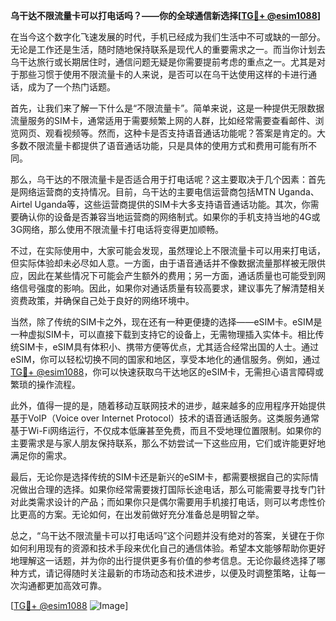 **乌干达不限流量卡可以打电话吗？——你的全球通信新选择[[TG💪+ @esim1088](https://t.me/s/esim1088)]**

在当今这个数字化飞速发展的时代，手机已经成为我们生活中不可或缺的一部分。无论是工作还是生活，随时随地保持联系是现代人的重要需求之一。而当你计划去乌干达旅行或长期居住时，通信问题无疑是你需要提前考虑的重点之一。尤其是对于那些习惯于使用不限流量卡的人来说，是否可以在乌干达使用这样的卡进行通话，成为了一个热门话题。

首先，让我们来了解一下什么是“不限流量卡”。简单来说，这是一种提供无限数据流量服务的SIM卡，通常适用于需要频繁上网的人群，比如经常需要查看邮件、浏览网页、观看视频等。然而，这种卡是否支持语音通话功能呢？答案是肯定的。大多数不限流量卡都提供了语音通话功能，只是具体的使用方式和费用可能有所不同。

那么，乌干达的不限流量卡是否适合用于打电话呢？这主要取决于几个因素：首先是网络运营商的支持情况。目前，乌干达的主要电信运营商包括MTN Uganda、Airtel Uganda等，这些运营商提供的SIM卡大多支持语音通话功能。其次，你需要确认你的设备是否兼容当地运营商的网络制式。如果你的手机支持当地的4G或3G网络，那么使用不限流量卡打电话将变得更加顺畅。

不过，在实际使用中，大家可能会发现，虽然理论上不限流量卡可以用来打电话，但实际体验却未必尽如人意。一方面，由于语音通话并不像数据流量那样被无限供应，因此在某些情况下可能会产生额外的费用；另一方面，通话质量也可能受到网络信号强度的影响。因此，如果你对通话质量有较高要求，建议事先了解清楚相关资费政策，并确保自己处于良好的网络环境中。

当然，除了传统的SIM卡之外，现在还有一种更便捷的选择——eSIM卡。eSIM是一种虚拟SIM卡，可以直接下载到支持它的设备上，无需物理插入实体卡。相比传统SIM卡，eSIM具有体积小、携带方便等优点，尤其适合经常出国的人士。通过eSIM，你可以轻松切换不同的国家和地区，享受本地化的通信服务。例如，通过[TG💪+ @esim1088](https://t.me/s/esim1088)，你可以快速获取乌干达地区的eSIM卡，无需担心语言障碍或繁琐的操作流程。

此外，值得一提的是，随着移动互联网技术的进步，越来越多的应用程序开始提供基于VoIP（Voice over Internet Protocol）技术的语音通话服务。这类服务通常基于Wi-Fi网络运行，不仅成本低廉甚至免费，而且不受地理位置限制。如果你的主要需求是与家人朋友保持联系，那么不妨尝试一下这些应用，它们或许能更好地满足你的需求。

最后，无论你是选择传统的SIM卡还是新兴的eSIM卡，都需要根据自己的实际情况做出合理的选择。如果你经常需要拨打国际长途电话，那么可能需要寻找专门针对此类需求设计的产品；而如果你只是偶尔需要用手机接打电话，则可以考虑性价比更高的方案。无论如何，在出发前做好充分准备总是明智之举。

总之，“乌干达不限流量卡可以打电话吗”这个问题并没有绝对的答案，关键在于你如何利用现有的资源和技术手段来优化自己的通信体验。希望本文能够帮助你更好地理解这一话题，并为你的出行提供更多有价值的参考信息。无论你最终选择了哪种方式，请记得随时关注最新的市场动态和技术进步，以便及时调整策略，让每一次沟通都更加高效可靠。

[[TG💪+ @esim1088](https://t.me/s/esim1088) ![Image](https://i.postimg.cc/4NQfJmqS/Snipaste-2025-05-13-00-14-12.png)]